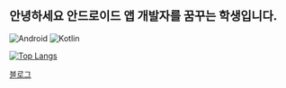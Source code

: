 ## 안녕하세요 안드로이드 앱 개발자를 꿈꾸는 학생입니다.

![Android](https://img.shields.io/badge/Android-3DDC84?style=for-the-badge&logo=android&logoColor=white)
![Kotlin](https://img.shields.io/badge/Kotlin-7F52FF?style=for-the-badge&logo=kotlin&logoColor=white)

[![Top Langs](https://github-readme-stats.vercel.app/api/top-langs/?username=robo710)](https://github.com/robo710/robo710)

[블로그](https://sonchanhyeong.tistory.com/)
